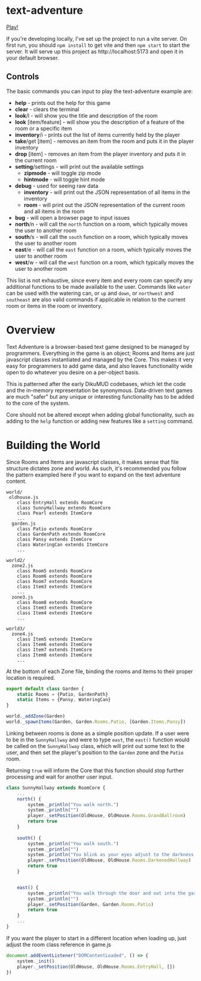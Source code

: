 # text-adventure

[Play!](http://eyeofmidas.github.io/text-adventure/index.html)

If you're developing locally, I've set up the project to run a vite server. On first run, you should `npm install` to get vite and then `npm start` to start the server. It will serve up this project as http://localhost:5173 and open it in your default browser.

## Controls
The basic commands you can input to play the text-adventure example are:
* **help** - prints out the help for this game
* **clear** - clears the terminal
* **look**/l - will show you the title and description of the room
* **look** [item/feature] - will show you the description of a feature of the room or a specific item
* **inventory**/i - prints out the list of items currently held by the player
* **take**/get [item] - removes an item from the room and puts it in the player inventory
* **drop** [item] - removes an item from the player inventory and puts it in the current room
* **setting**/settings - will print out the available settings
  * **zipmode** - will toggle zip mode
  * **hintmode** - will toggle hint mode
* **debug** - used for seeing raw data
  * **inventory** - will print out the JSON representation of all items in the inventory
  * **room** - will print out the JSON representation of the current room and all items in the room
* **bug** - will open a browser page to input issues
* **north**/n - will call the `north` function on a room, which typically moves the user to another room
* **south**/s - will call the `south` function on a room, which typically moves the user to another room
* **east**/e - will call the `east` function on a room, which typically moves the user to another room
* **west**/w - will call the `west` function on a room, which typically moves the user to another room

This list is not exhaustive, since every item and every room can specify any additional functions to be made available to the user. Commands like `water` can be used with the watering can, or `up` and `down`, or `northwest` and `southeast` are also valid commands if applicable in relation to the current room or items in the room or inventory.

# Overview

Text Adventure is a browser-based text game designed to be managed by programmers. Everything in the game is an object; Rooms and Items are just javascript classes instantiated and managed by the Core. This makes it very easy for programmers to add game data, and also leaves functionality wide open to do whatever you desire on a per-object basis.

This is patterned after the early DikuMUD codebases, which let the code and the in-memory representation be synonymous. Data-driven text games are much "safer" but any unique or interesting functionality has to be added to the core of the system.

Core should not be altered except when adding global functionality, such as adding to the `help` function or adding new features like a `setting` command.

# Building the World

Since Rooms and Items are javascript classes, it makes sense that file structure dictates zone and world. As such, it's recommended you follow the pattern exampled here if you want to expand on the text adventure content.

```
world/
 oldhouse.js
    class EntryHall extends RoomCore
    class SunnyHallway extends RoomCore
    class Pearl extends ItemCore
    ...
  garden.js
    class Patio extends RoomCore
    class GardenPath extends RoomCore
    class Pansy extends ItemCore
    class WateringCan extends ItemCore
    ...
 
world2/
  zone2.js
    class Room5 extends RoomCore
    class Room6 extends RoomCore
    class Room7 extends RoomCore
    class Item3 extends ItemCore
    ...
  zone3.js
    class Room8 extends RoomCore
    class Item3 extends ItemCore
    class Item4 extends ItemCore
    ...

world3/
  zone4.js
    class Item5 extends ItemCore
    class Item6 extends ItemCore
    class Item7 extends ItemCore
    class Item8 extends ItemCore
    ...
  ```
At the bottom of each Zone file, binding the rooms and items to their proper location is required.

```javascript
export default class Garden {
	static Rooms = {Patio, GardenPath}
	static Items = {Pansy, WateringCan}
}

world._addZone(Garden)
world._spawnItems(Garden, Garden.Rooms.Patio, [Garden.Items.Pansy])
```

Linking between rooms is done as a simple position update. If a user were to be in the `SunnyHallway` and were to type `east`, the `east()` function would be called on the `SunnyHallway` class, which will print out some text to the user, and then set the player's position to the `Garden` zone and the `Patio` room.

Returning `true` will inform the Core that this function should stop further processing and wait for another user input.

```javascript
class SunnyHallway extends RoomCore {
    ...
	north() {
		system._println("You walk north.")
		system._println("")
		player._setPosition(OldHouse, OldHouse.Rooms.GrandBallroom)
		return true
	}
	
	south() {
		system._println("You walk south.")
		system._println("")
		system._println("You blink as your eyes adjust to the darkness.")
		player._setPosition(OldHouse, OldHouse.Rooms.DarkenedHallway)
		return true
	}


	east() {
		system._println("You walk through the door and out into the garden.")
		system._println("")
		player._setPosition(Garden, Garden.Rooms.Patio)
		return true
	}
    ...
}
```

If you want the player to start in a different location when loading up, just adjust the room class reference in game.js

```javascript
document.addEventListener("DOMContentLoaded", () => {
    system._init()
    player._setPosition(OldHouse, OldHouse.Rooms.EntryHall, [])
})
```